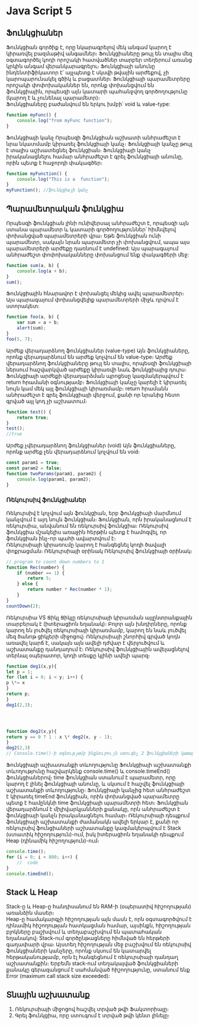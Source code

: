 # Java Script 5

## Ֆունկցիաներ

Ֆունկցիան գործիք է, որը նկարագրելով մեկ անգամ կարող է կիրառվել բազմաթիվ անգամներ։ Ֆունկցիաները թույլ են տալիս մեզ օգտագործել կոդի որոշակի հատվածներ տարբեր տեղերում առանց կրկին անգամ վերանկարագրելու։
Ֆունկցիայի անունը ինդենտիֆիկատոր է՝ այչպետք է սկսվի թվային արժեքով, չի կարոպարունակել գծիկ և բացատներ։
Ֆունկցիայի պարամետրերը որոշակի փոփոխականներ են, որոնք փոխանցվում են ֆունկցիային, որպեսզի այն կատարի պահանջվող գործողությունը (կարող է և չունենալ պարամետր)։  
 Ֆունկցիաները բաժանվում են երկու խմբի՝ void և value-type:

```js
function myFunc() {
    console.log("from myFunc function");
}
```

Ֆունկցիայի կանչ
Որպեսզի ֆունկցիան աշխատի անհրաժեշտ է նրա նկատմամբ կիրառել ֆունկցիայի կանչ։ Ֆունկցիայի կանչը թույլ է տալիս աշխատեցնել ֆունկցիան։ Ֆունկցիայի կանչ իրականացնելու համար անհրաժեշտ է գրել ֆունկցիայի անունը, որին պետք է հաջորդի փակագծեր։

```js
function myFunction() {
    console.log("This is a  function");
}
myFunction(); //ֆունկցիայի կանչ
```

## Պարամետրական ֆունկցիա

Որպեսզի ֆունկցիան լինի ունիվերսալ անհրաժեշտ է, որպեսզի այն ստանա պարամետր և կատարի գործողություններ՝ հիմնվելով փոխանցված պարամետրերի վրա։ Եթե ֆունկցիան ունի պարամետր, սակայն նրան պարամետր չի փոխանցվում, ապա այս պարամետրերի արժեքը դառնում է undefined: Այս պարագայում անհրաժեշտ փոփոխականները փոխանցում ենք փակագծերի մեջ:

```js
function sum(a, b) {
    console.log(a + b);
}
sum();
```

Ֆունկցիային հնարավոր է փոխանցել մեկից ավել պարամետրեր։ Այս պարագայում փոխանցվելիք պարամետրերի միջև դրվում է ստորակետ:

```js
function foo(a, b) {
    var sum = a + b;
    alert(sum);
}
foo(5, 7);
```

Արժեք վերադարձնող ֆունկցիաներ (value-type)
Այն ֆունկցիաները, որոնք վերադարձնում են արժեք կոչվում են value-type։ Արժեք վերադարձնող ֆունկցիաները թույլ են տալիս, որպեսզի ֆունկցիայի ներսում հաշվարկված արժեքը կիրառվի նաև ֆունկցիայից դուրս։ Ֆունկցիայի արժեքի վերադարձման պրոցեսը կազմակերպվում է return հրամանի օգնությամբ։ Ֆունկցիայի կանչը կարելի է կիրառել նույն կամ մեկ այլ ֆունկցիայի կիրառմամբ։ return հրամանն անհրաժեշտ է գրել ֆունկցիայի վերջում, քանի որ նրանից հետո գրված այլ կոդ չի աշխատում։

```js
function test() {
    return true;
}
test();
//true
```

Արժեք չվերադարձնող ֆունկցիաներ (void)
Այն ֆունկցիաները, որոնք արժեք չեն վերադարձնում կոչվում են void։

```js
const param1 = true;
const param2 = false;
function twoParams(param1, param2) {
    console.log(param1, param2);
}
```

### Ռեկուրսիվ ֆունկցիաներ

Ռեկուրսիվ է կոչվում այն ֆունկցիան, երբ ֆունկցիայի մարմնում կանչվում է այդ նույն ֆունկցիան։ Ֆունկցիան, որն իրականացնում է ռեկուրսիա, անվանում են ռեկուրսիվ ֆունկցիա։ Ռեկուրսիվ ֆունկցիա մշակելիս առաջին հերթին պետք է համոզվել, որ ֆունկցիան ինչ-որ պահի ավարտվում է։  
 Ռեկուրսիայի կիրառումը կարող է հանգեցնել կոդի ծավալի փոքրացման։
Ռեկուրսիայի օրինակ
Ռեկուրսիվ ֆունկցիայի օրինակ։

```js
// program to count down numbers to 1
function Rec(number) {
    if (number == 1) {
        return 5;
    } else {
        return number * Rec(number * 1);
    }
}
countDown(2);
```

Ռեկուրսիա VS Ցիկլ
Ցիկլը ռեկուրսիայի կիրառման այլընտրանքային տարբերակ է (իտերացիոն եղանակ)։ Բոլոր այն խնդիրները, որոնք կարող են լուծվել ռեկուրսիայի կիրառմամբ, կարող են նաև լուծվել մեզ ծանոթ ցիկլերի միջոցով։ Ռեկուրսիայի շնորհիվ գրված կոդն առավել կարճ է, սակայն այն ավելի դժվար է վերլուծվում և աշխատանքը դանդաղում է։ Ռեկուրսիվ ֆունկցիային ավելացնելով տերնալ օպերատոր, կոդի տեսքը կլինի ավելի պարզ։

```js
function deg1(x,y){
let p = 1;
for (let i = 0; i < y; i++) {
p \*= x
}
return p;
}
deg1(2,3);




function deg2(x,y){
return y == 0 ? 1 : x \* deg2(x, y - 1);
}
deg2(2,3)
// Console.time()-ի օգնությամբ ինքնուրույն ստուգել 2 ֆունկցիաների կատարման ժամանակները
```

Ֆունկցիայի աշխատանքի տևողությունը
Ֆունկցիայի աշխատանքի տևողությունը հաշվարկենք console.time() և console.timeEnd() ֆունկցիաներով։ time ֆունկցիան ստանում է պարամետր, որը կարող է լինել ֆունկցիայի անունը, և սկսում է հաշվել ֆունկցիայի աշխատանքի տևողությունը։ Ֆունկցիայի կանչից հետ անհրաժեշտ է կիրառել timeEnd ֆունկցիան, որին փոխանցված պարամետրը պետք է համընկնի time ֆունկցիայի պարամետրի հետ։ Ֆունկցիան վերադարձնում է միլիվարկյանների քանակը, որն անհրաժեշտ է ֆունկցիայի կանչն իրականացնելու համար։ Ռեկուրսիայի դեպքում ֆունկցիայի աշխատանքի ժամանակն ավելի երկար է, քանի որ ռեկուրսիվ ֆունցիաների աշխատանքը կազմակերպվում է Stack (ստատիկ հիշողություն)-ում, իսկ իտերացիոն եղանակի դեպքում Heap (դինամիկ հիշողություն)-ում։

```js
console.time();
for (i = 0; i < 800; i++) {
    //  code
}
console.timeEnd();
```

## Stack և Heap

Stack-ը և Heap-ը հանդիսանում են RAM-ի (օպերատիվ հիշողության) առանձին մասեր։  
 Heap-ը համակարգչի հիշողության այն մասն է, որն օգտագործվում է դինամիկ հիշողության հատկացման համար, այսինքն, հիշողության բլոկները բաշխվում և տեղաբաշխվում են պատահական եղանակով։
Stack-ում գործընթացները հիմնված են հերթերի գաղափարի վրա։ Այստեղ հիշողության մեջ բաշխվում են ռեկուրսիվ ֆունկցիաների կանչերը, որոնք սկսում են կատարվել հերթականությամբ, որն էլ հանգեցնում է ռեկուրսիայի դանդաղ աշխատանքին։ Երբեմն stack-ում տեղակայված ֆունկցիաների քանակը գերազանցում է սահմանված հիշողությունը, ստանում ենք Error (maximum call stack size exceeded):

## Տնային աշխատանք

1. Ռեկուրսիայի միջոցով հաշվել տրված թվի Ֆակտորիալը։
2. Գրել ֆունկցիա, որը ստուգում է տրված թվի կենտ լինելը։
